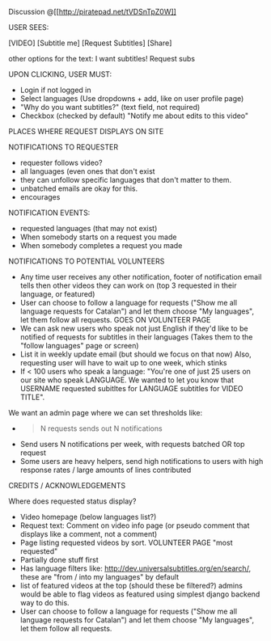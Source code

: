 Discussion @[[http://piratepad.net/tVDSnTpZ0W]]

USER SEES:

[VIDEO]
[Subtitle me] [Request Subtitles] [Share]

other options for the text:
I want subtitles!
Request subs

UPON CLICKING, USER MUST:

* Login if not logged in
* Select languages (Use dropdowns + add, like on user profile page)
* "Why do you want subtitles?" (text field, not required)
* Checkbox (checked by default) "Notify me about edits to this video"

PLACES WHERE REQUEST DISPLAYS ON SITE


NOTIFICATIONS TO REQUESTER

* requester follows video?
* all languages (even ones that don't exist
* they can unfollow specific languages that don't matter to them.
* unbatched emails are okay for this.
* encourages

NOTIFICATION EVENTS:

* requested languages (that may not exist)
* When somebody starts on a request you made
* When somebody completes a request you made

NOTIFICATIONS TO POTENTIAL VOLUNTEERS

* Any time user receives any other notification, footer of notification email tells then other videos they can work on (top 3 requested in their language, or featured)
* User can choose to follow a language for requests ("Show me all language requests for Catalan") and let them choose "My languages", let them follow all requests.  GOES ON VOLUNTEER PAGE
* We can ask new users who speak not just English if they'd like to be notified of requests for subtitles in their languages (Takes them to the "follow languages" page or screen)
* List it in weekly update email (but should we focus on that now)  Also, requesting user  will have to wait up to one week, which stinks
* If < 100 users who speak a language: "You're one of just 25 users on our site who speak LANGUAGE.  We wanted to let you know that USERNAME requested subitltes for LANGUAGE subtitles for VIDEO TITLE".


We want an admin page where we can set thresholds like:
* > N requests sends out N notifications
* Send users N notifications per week, with requests batched OR top request
* Some users are heavy helpers, send high notifications to users with high response rates / large amounts of lines contributed

CREDITS / ACKNOWLEDGEMENTS

Where does requested status display?
* Video homepage (below languages list?)
* Request text: Comment on video info page (or pseudo comment that displays like a comment, not a comment)
* Page listing requested videos by sort. VOLUNTEER PAGE "most requested"
* Partially done stuff first
* Has language filters like: http://dev.universalsubtitles.org/en/search/, these are "from / into my languages" by default
* list of featured videos at the top (should these be filtered?)  admins would be able to flag videos as featured using simplest django backend way to do this.
* User can choose to follow a language for requests ("Show me all  language requests for Catalan") and let them choose "My languages", let  them follow all requests.  